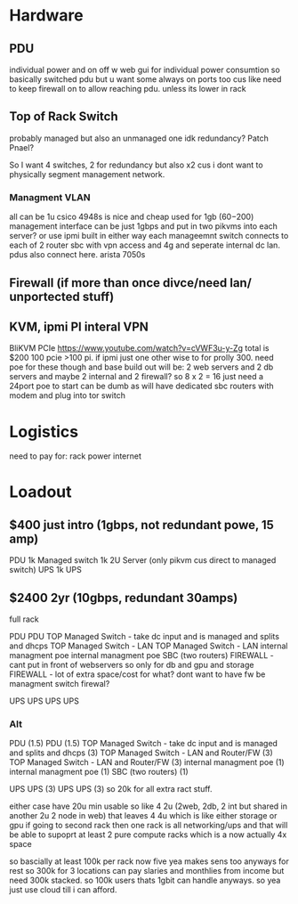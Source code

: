 # Hardware

## PDU
individual power and on off w web gui for individual power consumtion
so basically switched pdu
but u want some always on ports too cus like need to keep
firewall on to allow reaching pdu. unless its lower in rack
## Top of Rack Switch
probably managed but also an unmanaged one idk
redundancy?
Patch Pnael? 

So I want 4 switches, 2 for redundancy but also x2 cus 
i dont want to physically segment management network.

### Managment VLAN
all can be 1u
csico 4948s is nice and cheap used for 1gb ($60-$200)
management interface can be just 1gbps
and put in two pikvms into each server? or use ipmi built in
either way each manageemnt switch connects to each of 2 router sbc with vpn access
and 4g and seperate internal dc lan. 
pdus also connect here.
arista 7050s

## Firewall (if more than once divce/need lan/ unportected stuff)

## KVM, ipmi PI interal VPN
BliKVM PCIe
https://www.youtube.com/watch?v=cVWF3u-y-Zg
total is $200 100 pcie >100 pi. if ipmi just one 
other wise to for prolly 300.
need poe for these though
and base build out will be:
2 web servers and 2 db servers and maybe 2 internal and 2 firewall?
so 8 x 2 = 16 just need a 24port poe to start
can be dumb as will have  dedicated sbc routers with modem and plug into tor switch


# Logistics
need to pay for:
rack
power
internet


# Loadout
## $400 just intro (1gbps, not redundant powe, 15 amp)
PDU 1k
Managed switch 1k
2U Server (only pikvm cus direct to managed switch)
UPS 1k
UPS
## $2400 2yr (10gbps, redundant 30amps)
full rack

PDU
PDU
TOP Managed Switch - take dc input and is managed and splits and dhcps
TOP Managed Switch - LAN
TOP Managed Switch - LAN
internal managment poe
internal managment poe
SBC (two routers)
FIREWALL - cant put in front of webservers so only for db and gpu and storage
FIREWALL - lot of extra space/cost for what? dont want to have fw be managment switch firewal? 

UPS
UPS
UPS
UPS

### Alt
PDU (1.5)
PDU (1.5)
TOP Managed Switch - take dc input and is managed and splits and dhcps (3)
TOP Managed Switch - LAN and Router/FW (3)
TOP Managed Switch - LAN and Router/FW (3)
internal managment poe (1)
internal managment poe (1)
SBC (two routers) (1)

UPS
UPS (3)
UPS
UPS (3)
so 20k for all extra ract stuff.

either case have 20u min usable
so like
4 2u (2web, 2db, 2 int but shared in another 2u 2 node in web)
that leaves 4 4u which is like either storage or gpu
if going to second rack then one rack is all networking/ups
and that will be able to supoprt at least 2 pure compute racks
which is a now actually 4x space 

so bascially at least 100k per rack now five yea makes sens too anyways for rest
so 300k for 3 locations
can pay slaries and monthlies from income
but need 300k stacked.
so 100k users thats 1gbit can handle anyways.
so yea just use cloud till i can afford.
